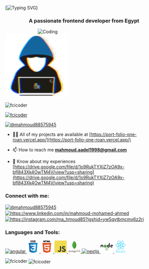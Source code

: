 <!--   my-ticker -->    
[![Typing SVG](https://readme-typing-svg.herokuapp.com?color=%2336BCF7&center=true&vCenter=true&width=600&lines=Hi+there+👋,+I+am+Mahmoud+Mohamed;+Welcome+to+My+Profile!;Over+4+years+of+programming+experience;Always+learning+new+things)]

<h3 align="center">A passionate frontend developer from Egypt</h3>
<img align="right" alt="Coding" width="400" src="https://cdn.dribbble.com/users/1162077/screenshots/3848914/media/320984a9ca58b3c73274c9259ecf6de8.gif" />
<img alighn="left" src = "https://github.com/0xAbdulKhalid/0xAbdulKhalid/raw/main/assets/mdImages/about_me.gif" width ="200">

<p align="left"> <img src="https://komarev.com/ghpvc/?username=fcicoder&label=Profile%20views&color=0e75b6&style=flat" alt="fcicoder" /> </p>

<p align="left"> <a href="https://github.com/ryo-ma/github-profile-trophy"><img src="https://github-profile-trophy.vercel.app/?username=fcicoder" alt="fcicoder" /></a> </p>

<p align="left"> <a href="https://twitter.com/@mahmoud88575945" target="blank"><img src="https://img.shields.io/twitter/follow/@mahmoud88575945?logo=twitter&style=for-the-badge" alt="@mahmoud88575945" /></a> </p>

- 👨‍💻 All of my projects are available at [https://port-folio-one-roan.vercel.app/](https://port-folio-one-roan.vercel.app/)

- 📫 How to reach me **mahmoud.aadel1998@gmail.com**

- 📄 Know about my experiences [https://drive.google.com/file/d/1o9RukTYXiZ7zOA9x-bfl843Xk4OwTM4V/view?usp=sharing](https://drive.google.com/file/d/1o9RukTYXiZ7zOA9x-bfl843Xk4OwTM4V/view?usp=sharing)

<h3 align="left">Connect with me:</h3>
<p align="left">
<a href="https://twitter.com/@mahmoud88575945" target="blank"><img align="center" src="https://raw.githubusercontent.com/rahuldkjain/github-profile-readme-generator/master/src/images/icons/Social/twitter.svg" alt="@mahmoud88575945" height="30" width="40" /></a>
<a href="https://linkedin.com/in/https://www.linkedin.com/in/mahmoud-mohamed-ahmed" target="blank"><img align="center" src="https://raw.githubusercontent.com/rahuldkjain/github-profile-readme-generator/master/src/images/icons/Social/linked-in-alt.svg" alt="https://www.linkedin.com/in/mahmoud-mohamed-ahmed" height="30" width="40" /></a>
<a href="https://instagram.com/https://instagram.com/ma_hmoud85?igshid=yw5qytbmcmx6z2ri" target="blank"><img align="center" src="https://raw.githubusercontent.com/rahuldkjain/github-profile-readme-generator/master/src/images/icons/Social/instagram.svg" alt="https://instagram.com/ma_hmoud85?igshid=yw5qytbmcmx6z2ri" height="30" width="40" /></a>
</p>

<h3 align="left">Languages and Tools:</h3>
<p align="left"> <a href="https://angular.io" target="_blank" rel="noreferrer"> <img src="https://angular.io/assets/images/logos/angular/angular.svg" alt="angular" width="40" height="40"/> </a> <a href="https://www.w3schools.com/css/" target="_blank" rel="noreferrer"> <img src="https://raw.githubusercontent.com/devicons/devicon/master/icons/css3/css3-original-wordmark.svg" alt="css3" width="40" height="40"/> </a> <a href="https://www.w3.org/html/" target="_blank" rel="noreferrer"> <img src="https://raw.githubusercontent.com/devicons/devicon/master/icons/html5/html5-original-wordmark.svg" alt="html5" width="40" height="40"/> </a> <a href="https://developer.mozilla.org/en-US/docs/Web/JavaScript" target="_blank" rel="noreferrer"> <img src="https://raw.githubusercontent.com/devicons/devicon/master/icons/javascript/javascript-original.svg" alt="javascript" width="40" height="40"/> </a> <a href="https://www.mongodb.com/" target="_blank" rel="noreferrer"> <img src="https://raw.githubusercontent.com/devicons/devicon/master/icons/mongodb/mongodb-original-wordmark.svg" alt="mongodb" width="40" height="40"/> </a> <a href="https://nextjs.org/" target="_blank" rel="noreferrer"> <img src="https://cdn.worldvectorlogo.com/logos/nextjs-2.svg" alt="nextjs" width="40" height="40"/> </a> <a href="https://nodejs.org" target="_blank" rel="noreferrer"> <img src="https://raw.githubusercontent.com/devicons/devicon/master/icons/nodejs/nodejs-original-wordmark.svg" alt="nodejs" width="40" height="40"/> </a> <a href="https://reactjs.org/" target="_blank" rel="noreferrer"> <img src="https://raw.githubusercontent.com/devicons/devicon/master/icons/react/react-original-wordmark.svg" alt="react" width="40" height="40"/> </a> </p>

<p><img align="left" src="https://github-readme-stats.vercel.app/api/top-langs?username=fcicoder&show_icons=true&locale=en&layout=compact" alt="fcicoder" /></p>

<p>&nbsp;<img align="center" src="https://github-readme-stats.vercel.app/api?username=fcicoder&show_icons=true&locale=en" alt="fcicoder" /></p>
